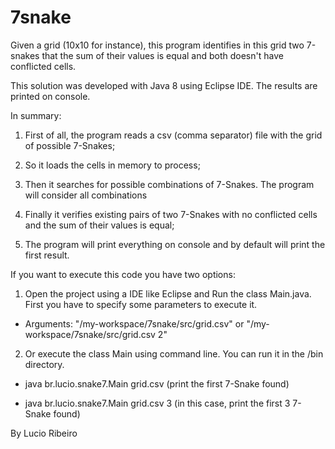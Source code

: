 # 7snake
Given a grid (10x10 for instance), this program identifies in this grid two 7-snakes that the sum of their values is equal and both doesn't have conflicted cells.

This solution was developed with Java 8 using Eclipse IDE. The results are printed on console.

In summary:

1) First of all, the program reads a csv (comma separator) file with the grid of possible 7-Snakes;

2) So it loads the cells in memory to process;

3) Then it searches for possible combinations of 7-Snakes. The program will consider all combinations

4) Finally it verifies existing pairs of two 7-Snakes with no conflicted cells and the sum of their values is equal;

5) The program will print everything on console and by default will print the first result.



If you want to execute this code you have two options:

1) Open the project using a IDE like Eclipse and Run the class Main.java.
First you have to specify some parameters to execute it.

  - Arguments: "/my-workspace/7snake/src/grid.csv" or "/my-workspace/7snake/src/grid.csv 2"

2) Or execute the class Main using command line. You can run it in the /bin directory.

  - java br.lucio.snake7.Main grid.csv (print the first 7-Snake found)

  - java br.lucio.snake7.Main grid.csv 3 (in this case, print the first 3 7-Snake found)



By Lucio Ribeiro
